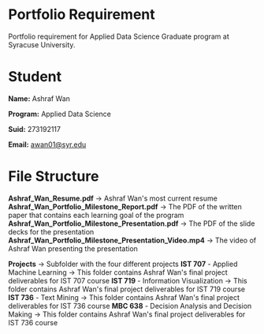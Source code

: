 # Portfolio Requirement
Portfolio requirement for Applied Data Science Graduate program at Syracuse University.

# Student
**Name:** Ashraf Wan

**Program:** Applied Data Science

**Suid:** 273192117

**Email:** awan01@syr.edu

# File Structure

**Ashraf_Wan_Resume.pdf** -> Ashraf Wan's most current resume
**Ashraf_Wan_Portfolio_Milestone_Report.pdf** -> The PDF of the written paper that contains each learning goal of the program
**Ashraf_Wan_Portfolio_Milestone_Presentation.pdf** -> The PDF of the slide decks for the presentation
**Ashraf_Wan_Portfolio_Milestone_Presentation_Video.mp4** -> The video of Ashraf Wan presenting the presentation

**Projects** -> Subfolder with the four different projects
	**IST 707** - Applied Machine Learning -> This folder contains Ashraf Wan's final project deliverables for IST 707 course 
	**IST 719** - Information Visualization -> This folder contains Ashraf Wan's final project deliverables for IST 719 course 
	**IST 736** - Text Mining -> This folder contains Ashraf Wan's final project deliverables for IST 736 course 
	**MBC 638** - Decision Analysis and Decision Making -> This folder contains Ashraf Wan's final project deliverables for IST 736 course
